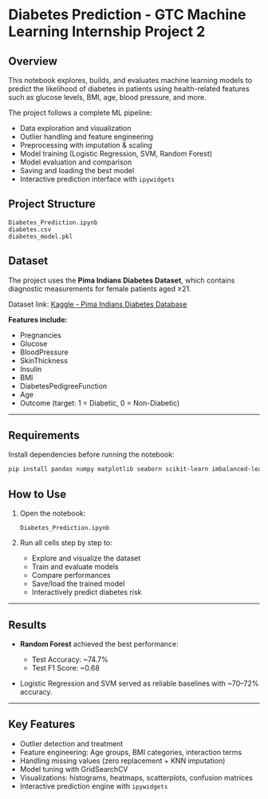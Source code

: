 
#  Diabetes Prediction - GTC Machine Learning Internship Project 2

##  Overview
This notebook explores, builds, and evaluates machine learning models to predict the likelihood of diabetes in patients using health-related features such as glucose levels, BMI, age, blood pressure, and more.  

The project follows a complete ML pipeline:  
- Data exploration and visualization  
- Outlier handling and feature engineering  
- Preprocessing with imputation & scaling  
- Model training (Logistic Regression, SVM, Random Forest)  
- Model evaluation and comparison  
- Saving and loading the best model  
- Interactive prediction interface with `ipywidgets`  



##  Project Structure

````
Diabetes_Prediction.ipynb   
diabetes.csv               
diabetes_model.pkl        
````


##  Dataset
The project uses the **Pima Indians Diabetes Dataset**, which contains diagnostic measurements for female patients aged ≥21.  

 Dataset link: [Kaggle - Pima Indians Diabetes Database](https://www.kaggle.com/datasets/uciml/pima-indians-diabetes-database)  

**Features include:**  
- Pregnancies  
- Glucose  
- BloodPressure  
- SkinThickness  
- Insulin  
- BMI  
- DiabetesPedigreeFunction  
- Age  
- Outcome (target: 1 = Diabetic, 0 = Non-Diabetic)  

---

##  Requirements
Install dependencies before running the notebook:  

```bash
pip install pandas numpy matplotlib seaborn scikit-learn imbalanced-learn ipywidgets
````


##  How to Use

1. Open the notebook:

   ```
   Diabetes_Prediction.ipynb
   ```
2. Run all cells step by step to:

   * Explore and visualize the dataset
   * Train and evaluate models
   * Compare performances
   * Save/load the trained model
   * Interactively predict diabetes risk

---

##  Results

* **Random Forest** achieved the best performance:

  * Test Accuracy: \~74.7%
  * Test F1 Score: \~0.68
* Logistic Regression and SVM served as reliable baselines with \~70–72% accuracy.

---

##  Key Features

* Outlier detection and treatment
* Feature engineering: Age groups, BMI categories, interaction terms
* Handling missing values (zero replacement + KNN imputation)
* Model tuning with GridSearchCV
* Visualizations: histograms, heatmaps, scatterplots, confusion matrices
* Interactive prediction engine with `ipywidgets`

